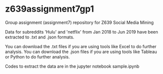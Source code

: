 # z639assignment7gp1
Group assignment (assignment7) repository for Z639 Social Media Mining 

Data for subreddits 'Hulu' and 'netflix' from Jan 2018 to Jun 2019 have been extracted to .txt and .json formats. 

You can download the .txt files if you are using tools like Excel to do further analysis. 
You can download the .json files if you are using tools like Tableau or Python to do further analysis. 


Codes to extract the data are in the jupyter notebook sample.ipynb
